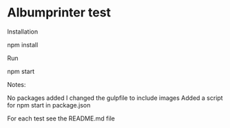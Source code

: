 # Albumprinter test

Installation

npm install

Run

npm start

Notes:

No packages added
I changed the gulpfile to include images
Added a script for npm start in package.json

For each test see the README.md file